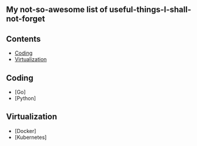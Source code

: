 ## My not-so-awesome list of useful-things-I-shall-not-forget

## Contents

- [Coding](#coding)
- [Virtualization](#virtualization)

## Coding

- [Go]
- [Python]

## Virtualization

- [Docker]
- [Kubernetes]

